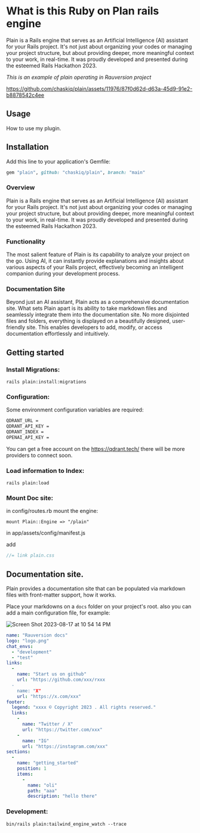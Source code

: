 # What is this Ruby on Plan rails engine

Plain is a Rails engine that serves as an Artificial Intelligence (AI) assistant for your Rails project. It's not just about organizing your codes or managing your project structure, but about providing deeper, more meaningful context to your work, in real-time. It was proudly developed and presented during the esteemed Rails Hackathon 2023.

*This is an example of plain operating in Rauversion project*

https://github.com/chaskiq/plain/assets/11976/87f0d62d-d63a-45d9-91e2-b8878542c4ee

## Usage
How to use my plugin.

## Installation
Add this line to your application's Gemfile:

```ruby
gem "plain", github: "chaskiq/plain", branch: "main"
```

### Overview

Plain is a Rails engine that serves as an Artificial Intelligence (AI) assistant for your Rails project. It's not just about organizing your codes or managing your project structure, but about providing deeper, more meaningful context to your work, in real-time. It was proudly developed and presented during the esteemed Rails Hackathon 2023.


### Functionality

The most salient feature of Plain is its capability to analyze your project on the go. Using AI, it can instantly provide explanations and insights about various aspects of your Rails project, effectively becoming an intelligent companion during your development process.


### Documentation Site 


Beyond just an AI assistant, Plain acts as a comprehensive documentation site. What sets Plain apart is its ability to take markdown files and seamlessly integrate them into the documentation site. No more disjointed files and folders, everything is displayed on a beautifully designed, user-friendly site. This enables developers to add, modify, or access documentation effortlessly and intuitively.


## Getting started

### Install Migrations:

`rails plain:install:migrations`

### Configuration:

Some environment configuration variables are required:

```bash
QDRANT_URL = 
QDRANT_API_KEY = 
QDRANT_INDEX = 
OPENAI_API_KEY =
```

You can get a free account on the https://qdrant.tech/ there will be more providers to connect soon.

### Load information to Index:

`rails plain:load`   

### Mount Doc site:

in config/routes.rb mount the engine:

`mount Plain::Engine => "/plain"`

in app/assets/config/manifest.js

add 

```js
//= link plain.css
```


## Documentation site.

Plain provides a documentation site that can be populated via markdown files with front-matter support, how it works.

Place your markdowns on a `docs` folder on your project's root. also you can add a main configuration file, for example: 

![Screen Shot 2023-08-17 at 10 54 14 PM](https://github.com/chaskiq/plain/assets/11976/0dee77c6-9cb7-489e-8521-3c870952861c)


```yaml
name: "Rauversion docs"
logo: "logo.png"
chat_envs: 
  - "development"
  - "test"
links:
  -
    name: "Start us on github"
    url: "https://github.com/xxx/rxxx
  - 
    name: "X"
    url: "https://x.com/xxx"
footer:
  legend: "xxxx © Copyright 2023 . All rights reserved."
  links:
    - 
      name: "Twitter / X"
      url: "https://twitter.com/xxx"
    - 
      name: "IG"
      url: "https://instagram.com/xxx"
sections:
  - 
    name: "getting_started"
    position: 1
    items:
      - 
        name: "oli"
        path: "aaa"
        description: "hello there"
```


### Development:

`bin/rails plain:tailwind_engine_watch --trace`


